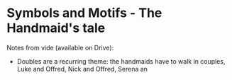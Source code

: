 

# Symbols and Motifs - The Handmaid's tale

Notes from vide (available on Drive):
* Doubles are a recurring theme: the handmaids have to walk in couples, Luke and Offred, Nick and Offred, Serena an
<!--stackedit_data:
eyJoaXN0b3J5IjpbMTg4MTc3MzU3OSw1MjI1MjM5MzFdfQ==
-->